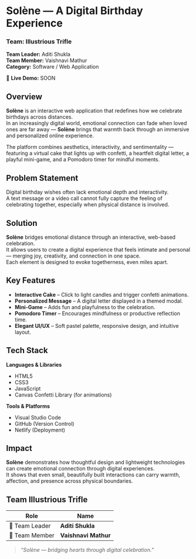 # Solène — A Digital Birthday Experience

### Team: Illustrious Trifle  
**Team Leader:** Aditi Shukla  
**Team Member:** Vaishnavi Mathur  
**Category:** Software / Web Application  

🔗 **Live Demo:** 
SOON



## Overview

**Solène** is an interactive web application that redefines how we celebrate birthdays across distances.  
In an increasingly digital world, emotional connection can fade when loved ones are far away — **Solène** brings that warmth back through an immersive and personalized online experience.

The platform combines aesthetics, interactivity, and sentimentality — featuring a virtual cake that lights up with confetti, a heartfelt digital letter, a playful mini-game, and a Pomodoro timer for mindful moments.



## Problem Statement

Digital birthday wishes often lack emotional depth and interactivity.  
A text message or a video call cannot fully capture the feeling of celebrating together, especially when physical distance is involved.



##  Solution

**Solène** bridges emotional distance through an interactive, web-based celebration.  
It allows users to create a digital experience that feels intimate and personal — merging joy, creativity, and connection in one space.  
Each element is designed to evoke togetherness, even miles apart.



## Key Features

-  **Interactive Cake** – Click to light candles and trigger confetti animations.  
-  **Personalized Message** – A digital letter displayed in a themed modal.  
-  **Mini-Game** – Adds fun and playfulness to the celebration.  
-   **Pomodoro Timer** – Encourages mindfulness or productive reflection time.  
-   **Elegant UI/UX** – Soft pastel palette, responsive design, and intuitive layout.



##  Tech Stack

**Languages & Libraries**
- HTML5  
- CSS3  
- JavaScript
- Canvas Confetti Library (for animations)

**Tools & Platforms**
- Visual Studio Code  
- GitHub (Version Control)  
- Netlify (Deployment)



## Impact

**Solène** demonstrates how thoughtful design and lightweight technologies can create emotional connection through digital experiences.  
It shows that even small, beautifully built interactions can carry warmth, affection, and presence across physical boundaries.



##  Team Illustrious Trifle

| Role | Name |
|------|------|
| 👑 Team Leader | **Aditi Shukla** |
| 💫 Team Member | **Vaishnavi Mathur** |

> _“Solène — bridging hearts through digital celebration.”_
